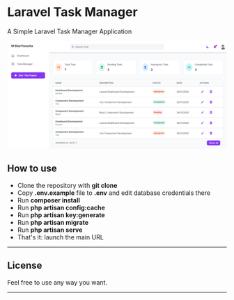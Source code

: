 # Laravel Task Manager

A Simple Laravel Task Manager Application

![Task Manager Dashboard](https://github.com/MuhammadBilal789/laravel-task-manager/blob/master/public/screenshot/taskmanagerdashboard.png)

## How to use

-   Clone the repository with **git clone**
-   Copy **.env.example** file to **.env** and edit database credentials there
-   Run **composer install**
-   Run **php artisan config:cache**
-   Run **php artisan key:generate**
-   Run **php artisan migrate**
-   Run **php artisan serve**
-   That's it: launch the main URL

---

## License

Feel free to use any way you want.

---
